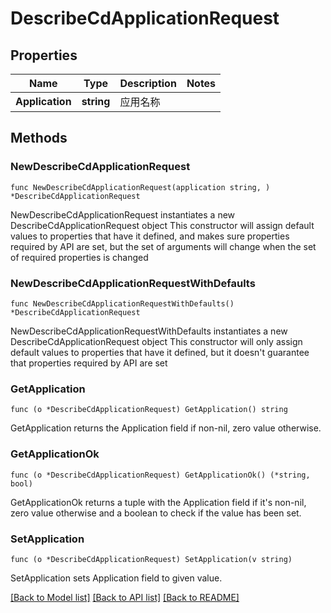 # DescribeCdApplicationRequest

## Properties

Name | Type | Description | Notes
------------ | ------------- | ------------- | -------------
**Application** | **string** | 应用名称 | 

## Methods

### NewDescribeCdApplicationRequest

`func NewDescribeCdApplicationRequest(application string, ) *DescribeCdApplicationRequest`

NewDescribeCdApplicationRequest instantiates a new DescribeCdApplicationRequest object
This constructor will assign default values to properties that have it defined,
and makes sure properties required by API are set, but the set of arguments
will change when the set of required properties is changed

### NewDescribeCdApplicationRequestWithDefaults

`func NewDescribeCdApplicationRequestWithDefaults() *DescribeCdApplicationRequest`

NewDescribeCdApplicationRequestWithDefaults instantiates a new DescribeCdApplicationRequest object
This constructor will only assign default values to properties that have it defined,
but it doesn't guarantee that properties required by API are set

### GetApplication

`func (o *DescribeCdApplicationRequest) GetApplication() string`

GetApplication returns the Application field if non-nil, zero value otherwise.

### GetApplicationOk

`func (o *DescribeCdApplicationRequest) GetApplicationOk() (*string, bool)`

GetApplicationOk returns a tuple with the Application field if it's non-nil, zero value otherwise
and a boolean to check if the value has been set.

### SetApplication

`func (o *DescribeCdApplicationRequest) SetApplication(v string)`

SetApplication sets Application field to given value.



[[Back to Model list]](../README.md#documentation-for-models) [[Back to API list]](../README.md#documentation-for-api-endpoints) [[Back to README]](../README.md)


